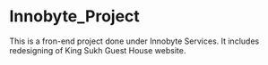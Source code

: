 # Innobyte_Project
This is a fron-end project done under Innobyte Services. It includes redesigning of King Sukh Guest House website.
